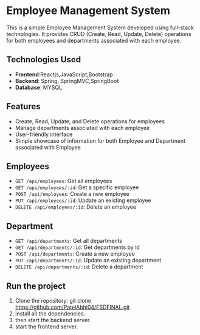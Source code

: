# Employee Management System

This is a simple Employee Management System developed using full-stack technologies. It provides CRUD (Create, Read, Update, Delete) operations for both employees and departments associated with each employee.

## Technologies Used

- **Frontend**:Reactjs,JavaScript,Bootstrap
- **Backend**: Spring, SpringMVC,SpringBoot
- **Database**: MYSQL

## Features

- Create, Read, Update, and Delete operations for employees
- Manage departments associated with each employee
- User-friendly interface
- Simple showcase of information for both Employee and Department associated with Employee

## Employees

- `GET /api/employees`: Get all employees
- `GET /api/employees/:id`: Get a specific employee
- `POST /api/employees`: Create a new employee
- `PUT /api/employees/:id`: Update an existing employee
- `DELETE /api/employees/:id`: Delete an employee

## Department

- `GET /api/departments`: Get all departments
- `GET /api/departments/:id`: Get departments by id
- `POST /api/departments`: Create a new employee
- `PUT /api/departments/:id`: Update an existing department
- `DELETE /api/departments/:id`: Delete a department

## Run the project

1. Clone the repository: git clone <https://github.com/PatelAbhi04/FSDFINAL.git>
2. install all the dependencies.
3. then start the backend server.
4. start the frontend server.
   



